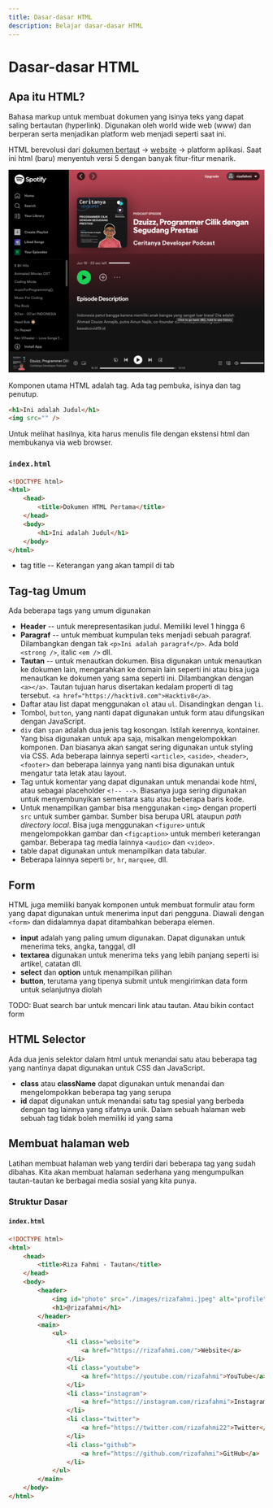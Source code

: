 ```yaml
---
title: Dasar-dasar HTML
description: Belajar dasar-dasar HTML
---
```


# Dasar-dasar HTML

## Apa itu HTML?

Bahasa markup untuk membuat dokumen yang isinya teks yang dapat saling bertautan (hyperlink). Digunakan oleh world wide web (www) dan berperan serta menjadikan platform web menjadi seperti saat ini.

HTML berevolusi dari [dokumen bertaut](https://home.cern/science/computing/birth-web) → [website](https://www.howtogeek.com/692445/remembering-geocities-the-1990s-precursor-to-social-media/) → platform aplikasi. Saat ini html (baru) menyentuh versi 5 dengan banyak fitur-fitur menarik.

![contoh aplikasi web](/src/img/spotify.png)

Komponen utama HTML adalah tag. Ada tag pembuka, isinya dan tag penutup.

```html
<h1>Ini adalah Judul</h1>
<img src="" />
```

Untuk melihat hasilnya, kita harus menulis file dengan ekstensi html dan membukanya via web browser.

### `index.html`

```html
<!DOCTYPE html>
<html>
	<head>
		<title>Dokumen HTML Pertama</title>
	</head>
	<body>
		<h1>Ini adalah Judul</h1>
	</body>
</html>
```

- tag title -- Keterangan yang akan tampil di tab

## Tag-tag Umum

Ada beberapa tags yang umum digunakan

- **Header** -- untuk merepresentasikan judul. Memiliki level 1 hingga 6
- **Paragraf** -- untuk membuat kumpulan teks menjadi sebuah paragraf. Dilambangkan dengan tak `<p>Ini adalah paragraf</p>`. Ada bold `<strong />`, italic `<em />` dll.
- **Tautan** -- untuk menautkan dokumen. Bisa digunakan untuk menautkan ke dokumen lain, mengarahkan ke domain lain seperti ini atau bisa juga menautkan ke dokumen yang sama seperti ini. Dilambangkan dengan `<a></a>`. Tautan tujuan harus disertakan kedalam properti di tag tersebut. `<a href="https://hacktiv8.com">Hacktiv8</a>`.
- Daftar atau list dapat menggunakan `ol` atau `ul`. Disandingkan dengan `li`.
- Tombol, `button`, yang nanti dapat digunakan untuk form atau difungsikan dengan JavaScript.
- `div` dan `span` adalah dua jenis tag kosongan. Istilah kerennya, kontainer. Yang bisa digunakan untuk apa saja, misalkan mengelompokkan komponen. Dan biasanya akan sangat sering digunakan untuk styling via CSS. Ada beberapa lainnya seperti `<article>`, `<aside>`, `<header>`, `<footer>` dan beberapa lainnya yang nanti bisa digunakan untuk mengatur tata letak atau layout.
- Tag untuk komentar yang dapat digunakan untuk menandai kode html, atau sebagai placeholder `<!-- -->`. Biasanya juga sering digunakan untuk menyembunyikan sementara satu atau beberapa baris kode.
- Untuk menampilkan gambar bisa menggunakan `<img>` dengan properti `src` untuk sumber gambar. Sumber bisa berupa URL ataupun _path directory local_. Bisa juga menggunakan `<figure>` untuk mengelompokkan gambar dan `<figcaption>` untuk memberi keterangan gambar. Beberapa tag media lainnya `<audio>` dan `<video>`.
- table dapat digunakan untuk menampilkan data tabular.
- Beberapa lainnya seperti `br`, `hr`, `marquee`, dll.

## Form

HTML juga memiliki banyak komponen untuk membuat formulir atau form yang dapat digunakan untuk menerima input dari pengguna. Diawali dengan `<form>` dan didalamnya dapat ditambahkan beberapa elemen.

- **input** adalah yang paling umum digunakan. Dapat digunakan untuk menerima teks, angka, tanggal, dll
- **textarea** digunakan untuk menerima teks yang lebih panjang seperti isi artikel, catatan dll.
- **select** dan **option** untuk menampilkan pilihan
- **button**, terutama yang tipenya submit untuk mengirimkan data form untuk selanjutnya diolah

TODO: Buat search bar untuk mencari link atau tautan. Atau bikin contact form

## HTML Selector

Ada dua jenis selektor dalam html untuk menandai satu atau beberapa tag yang nantinya dapat digunakan untuk CSS dan JavaScript.

- **class** atau **className** dapat digunakan untuk menandai dan mengelompokkan beberapa tag yang serupa
- **id** dapat digunakan untuk menandai satu tag spesial yang berbeda dengan tag lainnya yang sifatnya unik. Dalam sebuah halaman web sebuah tag tidak boleh memiliki id yang sama

## Membuat halaman web

Latihan membuat halaman web yang terdiri dari beberapa tag yang sudah dibahas. Kita akan membuat halaman sederhana yang mengumpulkan tautan-tautan ke berbagai media sosial yang kita punya.

### Struktur Dasar

#### `index.html`

```html copy
<!DOCTYPE html>
<html>
	<head>
		<title>Riza Fahmi - Tautan</title>
	</head>
	<body>
		<header>
			<img id="photo" src="./images/rizafahmi.jpeg" alt="profile" />
			<h1>@rizafahmi</h1>
		</header>
		<main>
			<ul>
				<li class="website">
					<a href="https://rizafahmi.com/">Website</a>
				</li>
				<li class="youtube">
					<a href="https://youtube.com/rizafahmi">YouTube</a>
				</li>
				<li class="instagram">
					<a href="https://instagram.com/rizafahmi">Instagram</a>
				</li>
				<li class="twitter">
					<a href="https://twitter.com/rizafahmi22">Twitter</a>
				</li>
				<li class="github">
					<a href="https://github.com/rizafahmi">GitHub</a>
				</li>
			</ul>
		</main>
	</body>
</html>
```
